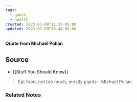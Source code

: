 ```yaml
---
tags:
  - quote
  - health
created: 2023-07-08T11:37-05:00
updated: 2023-07-09T10:44-05:00
---
```

**Quote from Michael Pollan**

## Source
- [[Stuff You Should Know]]

> Eat food, not too much, mostly plants - Michael Pollan

### Related Notes